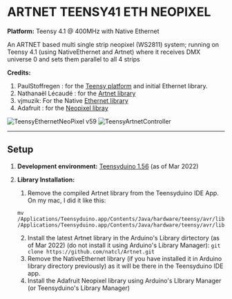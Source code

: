 # ARTNET TEENSY41 ETH NEOPIXEL

__Platform:__ Teensy 4.1 @ 400MHz with Native Ethernet

An ARTNET based multi single strip neopixel (WS2811) system; running on Teensy 4.1 (using NativeEthernet and Artnet) where it receives DMX universe 0 and sets them parallel to all 4 strips

__Credits:__

1. PaulStoffregen : for the [Teensy platform](https://github.com/PaulStoffregen/cores) and initial Ethernet library.
2. Nathanaël Lécaudé : for the [Artnet library](https://github.com/natcl/Artnet)
3. vjmuzik: For the Native [Ethernet library](https://github.com/vjmuzik/NativeEthernet)
4. Adafruit : for the [Neopixel libray](https://github.com/adafruit/Adafruit_NeoPixel)

![TeensyEthernetNeoPixel v59](https://user-images.githubusercontent.com/4619862/158967454-083e91c5-0bb7-464e-9c60-529dc53f1da3.png)
![TeensyArtnetController](https://user-images.githubusercontent.com/4619862/158972039-5d99bbad-d773-4283-83ec-335e74642918.jpeg)

---

## Setup

1. __Development environment:__ [Teensyduino 1.56](https://www.pjrc.com/teensy/td_download.html) (as of Mar 2022)

2. __Library Installation:__

    1. Remove the compiled Artnet library from the Teensyduino IDE App. On my mac, I did it like this:

    ```shell
    mv /Applications/Teensyduino.app/Contents/Java/hardware/teensy/avr/libraries/Artnet /Applications/Teensyduino.app/Contents/Java/hardware/teensy/avr/libraries/.Artnet_old
    ```

    2. Install the latest Artnet library in the Arduino's Library dirtectory (as of Mar 2022) (do not install it using Arduino's Library Manager): `git clone https://github.com/natcl/Artnet.git`
    3. Remove the NativeEthernet library (if you have installed it in Arduino library directory previously) as it will be there in the Teensyduino IDE app.
    4. Install the Adafruit Neopixel library using Arduino's LIbrary Manager (or Teensyduino's Library Manager)  
